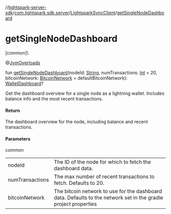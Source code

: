//[lightspark-server-sdk](../../../index.md)/[com.lightspark.sdk.server](../index.md)/[LightsparkSyncClient](index.md)/[getSingleNodeDashboard](get-single-node-dashboard.md)

# getSingleNodeDashboard

[common]\

@[JvmOverloads](https://kotlinlang.org/api/latest/jvm/stdlib/kotlin.jvm/-jvm-overloads/index.html)

fun [getSingleNodeDashboard](get-single-node-dashboard.md)(nodeId: [String](https://kotlinlang.org/api/latest/jvm/stdlib/kotlin/-string/index.html), numTransactions: [Int](https://kotlinlang.org/api/latest/jvm/stdlib/kotlin/-int/index.html) = 20, bitcoinNetwork: [BitcoinNetwork](../../com.lightspark.sdk.server.model/-bitcoin-network/index.md) = defaultBitcoinNetwork): [WalletDashboard](../../com.lightspark.sdk.server.graphql/-wallet-dashboard/index.md)?

Get the dashboard overview for a single node as a lightning wallet. Includes balance info and the most recent transactions.

#### Return

The dashboard overview for the node, including balance and recent transactions.

#### Parameters

common

| | |
|---|---|
| nodeId | The ID of the node for which to fetch the dashboard data. |
| numTransactions | The max number of recent transactions to fetch. Defaults to 20. |
| bitcoinNetwork | The bitcoin network to use for the dashboard data. Defaults to the network set in the     gradle project properties |
